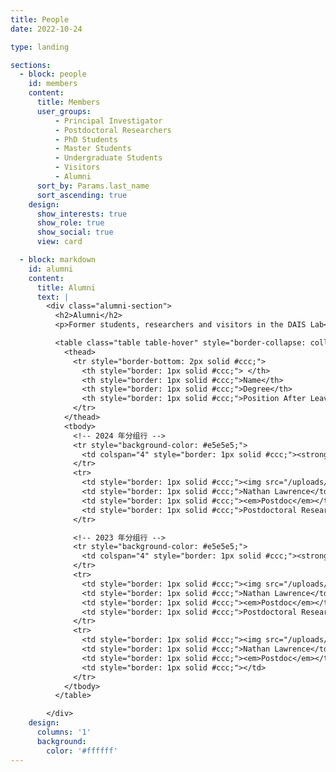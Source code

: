 ```yaml
---
title: People
date: 2022-10-24

type: landing

sections:
  - block: people
    id: members
    content:
      title: Members
      user_groups:
          - Principal Investigator
          - Postdoctoral Researchers
          - PhD Students
          - Master Students
          - Undergraduate Students
          - Visitors
          - Alumni
      sort_by: Params.last_name
      sort_ascending: true
    design:
      show_interests: true
      show_role: true
      show_social: true 
      view: card

  - block: markdown
    id: alumni
    content:
      title: Alumni
      text: |
        <div class="alumni-section">
          <h2>Alumni</h2>
          <p>Former students, researchers and visitors in the DAIS Lab</p>

          <table class="table table-hover" style="border-collapse: collapse; width: 100%; border: 1px solid #ccc;">
            <thead>
              <tr style="border-bottom: 2px solid #ccc;">
                <th style="border: 1px solid #ccc;"> </th>
                <th style="border: 1px solid #ccc;">Name</th>
                <th style="border: 1px solid #ccc;">Degree</th>
                <th style="border: 1px solid #ccc;">Position After Leaving/Now At</th>
              </tr>
            </thead>
            <tbody>
              <!-- 2024 年分组行 -->
              <tr style="background-color: #e5e5e5;">
                <td colspan="4" style="border: 1px solid #ccc;"><strong>2024</strong></td>
              </tr>
              <tr>
                <td style="border: 1px solid #ccc;"><img src="/uploads/Alumni_img/avatar.png" width="40" style="border-radius: 50%;"></td>
                <td style="border: 1px solid #ccc;">Nathan Lawrence</td>
                <td style="border: 1px solid #ccc;"><em>Postdoc</em></td>
                <td style="border: 1px solid #ccc;">Postdoctoral Researcher (UC San Diego)</td>
              </tr>

              <!-- 2023 年分组行 -->
              <tr style="background-color: #e5e5e5;">
                <td colspan="4" style="border: 1px solid #ccc;"><strong>2023</strong></td>
              </tr>
              <tr>
                <td style="border: 1px solid #ccc;"><img src="/uploads/Alumni_img/avatar.png" width="40" style="border-radius: 50%;"></td>
                <td style="border: 1px solid #ccc;">Nathan Lawrence</td>
                <td style="border: 1px solid #ccc;"><em>Postdoc</em></td>
                <td style="border: 1px solid #ccc;">Postdoctoral Researcher (UC Berkeley, Mesbah Group)</td>
              </tr>
              <tr>
                <td style="border: 1px solid #ccc;"><img src="/uploads/Alumni_img/avatar.png" width="40" style="border-radius: 50%;"></td>
                <td style="border: 1px solid #ccc;">Nathan Lawrence</td>
                <td style="border: 1px solid #ccc;"><em>Postdoc</em></td>
                <td style="border: 1px solid #ccc;"></td>
              </tr>   
            </tbody>
          </table>

        </div>
    design:
      columns: '1'
      background:
        color: '#ffffff'
---
```


